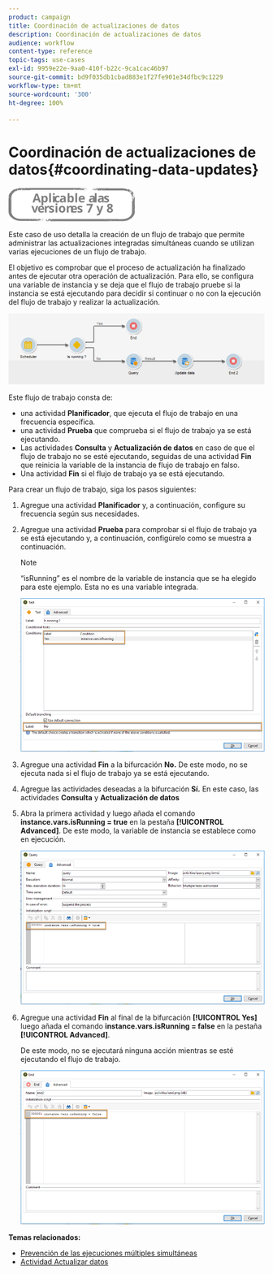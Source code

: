```yaml
---
product: campaign
title: Coordinación de actualizaciones de datos
description: Coordinación de actualizaciones de datos
audience: workflow
content-type: reference
topic-tags: use-cases
exl-id: 9959e22e-9aa0-410f-b22c-9ca1cac46b97
source-git-commit: bd9f035db1cbad883e1f27fe901e34dfbc9c1229
workflow-type: tm+mt
source-wordcount: '300'
ht-degree: 100%

---
```


# Coordinación de actualizaciones de datos{#coordinating-data-updates}

![](../../assets/common.svg)

Este caso de uso detalla la creación de un flujo de trabajo que permite administrar las actualizaciones integradas simultáneas cuando se utilizan varias ejecuciones de un flujo de trabajo.

El objetivo es comprobar que el proceso de actualización ha finalizado antes de ejecutar otra operación de actualización. Para ello, se configura una variable de instancia y se deja que el flujo de trabajo pruebe si la instancia se está ejecutando para decidir si continuar o no con la ejecución del flujo de trabajo y realizar la actualización.

![](assets/uc_dataupdate_wkf.png)

Este flujo de trabajo consta de:

* una actividad **Planificador**, que ejecuta el flujo de trabajo en una frecuencia específica.
* una actividad **Prueba** que comprueba si el flujo de trabajo ya se está ejecutando.
* Las actividades **Consulta** y **Actualización de datos** en caso de que el flujo de trabajo no se esté ejecutando, seguidas de una actividad **Fin** que reinicia la variable de la instancia de flujo de trabajo en falso.
* Una actividad **Fin** si el flujo de trabajo ya se está ejecutando.

Para crear un flujo de trabajo, siga los pasos siguientes:

1. Agregue una actividad **Planificador** y, a continuación, configure su frecuencia según sus necesidades.
1. Agregue una actividad **Prueba** para comprobar si el flujo de trabajo ya se está ejecutando y, a continuación, configúrelo como se muestra a continuación.

   >[!NOTE]
   >
   >“isRunning” es el nombre de la variable de instancia que se ha elegido para este ejemplo. Esta no es una variable integrada.

   ![](assets/uc_dataupdate_test.png)

1. Agregue una actividad **Fin** a la bifurcación **No.** De este modo, no se ejecuta nada si el flujo de trabajo ya se está ejecutando.
1. Agregue las actividades deseadas a la bifurcación **Sí.** En este caso, las actividades **Consulta** y **Actualización de datos**
1. Abra la primera actividad y luego añada el comando **instance.vars.isRunning = true** en la pestaña **[!UICONTROL Advanced]**. De este modo, la variable de instancia se establece como en ejecución.

   ![](assets/uc_dataupdate_query.png)

1. Agregue una actividad **Fin** al final de la bifurcación **[!UICONTROL Yes]** luego añada el comando **instance.vars.isRunning = false** en la pestaña **[!UICONTROL Advanced]**.

   De este modo, no se ejecutará ninguna acción mientras se esté ejecutando el flujo de trabajo.

   ![](assets/uc_dataupdate_end.png)

**Temas relacionados:**

* [Prevención de las ejecuciones múltiples simultáneas](monitoring-workflow-execution.md#preventing-simultaneous-multiple-executions)
* [Actividad Actualizar datos](update-data.md)
